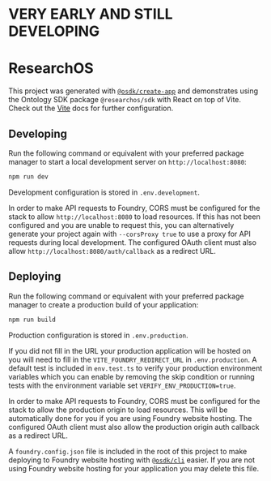 # VERY EARLY AND STILL DEVELOPING

# ResearchOS

This project was generated with [`@osdk/create-app`](https://www.npmjs.com/package/@osdk/create-app) and demonstrates using the Ontology SDK package `@researchos/sdk` with React on top of Vite. Check out the [Vite](https://vitejs.dev/guide/) docs for further configuration.

## Developing

Run the following command or equivalent with your preferred package manager to start a local development server on `http://localhost:8080`:

```sh
npm run dev
```

Development configuration is stored in `.env.development`.

In order to make API requests to Foundry, CORS must be configured for the stack to allow `http://localhost:8080` to load resources. If this has not been configured and you are unable to request this, you can alternatively generate your project again with `--corsProxy true` to use a proxy for API requests during local development. The configured OAuth client must also allow `http://localhost:8080/auth/callback` as a redirect URL.

## Deploying

Run the following command or equivalent with your preferred package manager to create a production build of your application:

```sh
npm run build
```

Production configuration is stored in `.env.production`.

If you did not fill in the URL your production application will be hosted on you will need to fill in the `VITE_FOUNDRY_REDIRECT_URL` in `.env.production`. A default test is included in `env.test.ts` to verify your production environment variables which you can enable by removing the skip condition or running tests with the environment variable set `VERIFY_ENV_PRODUCTION=true`.

In order to make API requests to Foundry, CORS must be configured for the stack to allow the production origin to load resources. This will be automatically done for you if you are using Foundry website hosting. The configured OAuth client must also allow the production origin auth callback as a redirect URL.

A `foundry.config.json` file is included in the root of this project to make deploying to Foundry website hosting with [`@osdk/cli`](https://www.npmjs.com/package/@osdk/cli) easier. If you are not using Foundry website hosting for your application you may delete this file.
